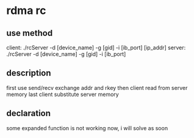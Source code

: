 # rdma rc

## use method
client: ./rcServer -d [device_name] -g [gid] -i [ib_port] [ip_addr]
server:  ./rcServer -d [device_name] -g [gid] -i [ib_port]

## description
first use send/recv exchange addr and rkey
then client read from server memory
last client substitute server memory

## declaration
some expanded function is not working now,
i will solve as soon
